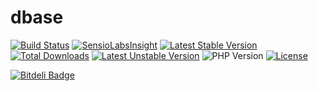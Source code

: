 dbase
=====

[![Build Status](https://travis-ci.org/majkel89/dbase.svg?branch=master)](https://travis-ci.org/majkel89/dbase)
[![SensioLabsInsight](https://insight.sensiolabs.com/projects/1bbc08b6-12a4-4aa5-9908-abb2684e2c45/mini.png)](https://insight.sensiolabs.com/projects/1bbc08b6-12a4-4aa5-9908-abb2684e2c45)
[![Latest Stable Version](https://poser.pugx.org/org.majkel/dbase/v/stable)](https://packagist.org/packages/org.majkel/dbase)
[![Total Downloads](https://poser.pugx.org/org.majkel/dbase/downloads)](https://packagist.org/packages/org.majkel/dbase)
[![Latest Unstable Version](https://poser.pugx.org/org.majkel/dbase/v/unstable)](https://packagist.org/packages/org.majkel/dbase)
![PHP Version](https://img.shields.io/badge/version-PHP%205.3%2B-lightgrey.svg)
[![License](https://poser.pugx.org/org.majkel/dbase/license)](https://packagist.org/packages/org.majkel/dbase)


[![Bitdeli Badge](https://d2weczhvl823v0.cloudfront.net/majkel89/dbase/trend.png)](https://bitdeli.com/free "Bitdeli Badge")
